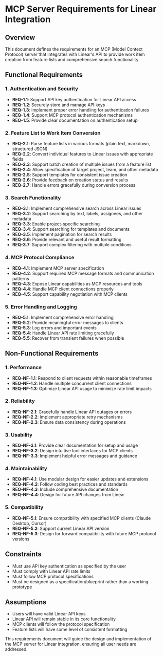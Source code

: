 # MCP Server Requirements for Linear Integration

## Overview
This document defines the requirements for an MCP (Model Context Protocol) server that integrates with Linear's API to provide work item creation from feature lists and comprehensive search functionality.

## Functional Requirements

### 1. Authentication and Security
- **REQ-1.1**: Support API key authentication for Linear API access
- **REQ-1.2**: Securely store and manage API keys
- **REQ-1.3**: Implement proper error handling for authentication failures
- **REQ-1.4**: Support MCP protocol authentication mechanisms
- **REQ-1.5**: Provide clear documentation on authentication setup

### 2. Feature List to Work Item Conversion
- **REQ-2.1**: Parse feature lists in various formats (plain text, markdown, structured JSON)
- **REQ-2.2**: Convert individual features to Linear issues with appropriate fields
- **REQ-2.3**: Support batch creation of multiple issues from a feature list
- **REQ-2.4**: Allow specification of target project, team, and other metadata
- **REQ-2.5**: Support templates for consistent issue creation
- **REQ-2.6**: Provide feedback on creation status and results
- **REQ-2.7**: Handle errors gracefully during conversion process

### 3. Search Functionality
- **REQ-3.1**: Implement comprehensive search across Linear issues
- **REQ-3.2**: Support searching by text, labels, assignees, and other metadata
- **REQ-3.3**: Enable project-specific searching
- **REQ-3.4**: Support searching for templates and documents
- **REQ-3.5**: Implement pagination for search results
- **REQ-3.6**: Provide relevant and useful result formatting
- **REQ-3.7**: Support complex filtering with multiple conditions

### 4. MCP Protocol Compliance
- **REQ-4.1**: Implement MCP server specification
- **REQ-4.2**: Support required MCP message formats and communication patterns
- **REQ-4.3**: Expose Linear capabilities as MCP resources and tools
- **REQ-4.4**: Handle MCP client connections properly
- **REQ-4.5**: Support capability negotiation with MCP clients

### 5. Error Handling and Logging
- **REQ-5.1**: Implement comprehensive error handling
- **REQ-5.2**: Provide meaningful error messages to clients
- **REQ-5.3**: Log errors and important events
- **REQ-5.4**: Handle Linear API rate limiting gracefully
- **REQ-5.5**: Recover from transient failures when possible

## Non-Functional Requirements

### 1. Performance
- **REQ-NF-1.1**: Respond to client requests within reasonable timeframes
- **REQ-NF-1.2**: Handle multiple concurrent client connections
- **REQ-NF-1.3**: Optimize Linear API usage to minimize rate limit impacts

### 2. Reliability
- **REQ-NF-2.1**: Gracefully handle Linear API outages or errors
- **REQ-NF-2.2**: Implement appropriate retry mechanisms
- **REQ-NF-2.3**: Ensure data consistency during operations

### 3. Usability
- **REQ-NF-3.1**: Provide clear documentation for setup and usage
- **REQ-NF-3.2**: Design intuitive tool interfaces for MCP clients
- **REQ-NF-3.3**: Implement helpful error messages and guidance

### 4. Maintainability
- **REQ-NF-4.1**: Use modular design for easier updates and extensions
- **REQ-NF-4.2**: Follow coding best practices and standards
- **REQ-NF-4.3**: Include comprehensive documentation
- **REQ-NF-4.4**: Design for future API changes from Linear

### 5. Compatibility
- **REQ-NF-5.1**: Ensure compatibility with specified MCP clients (Claude Desktop, Cursor)
- **REQ-NF-5.2**: Support current Linear API version
- **REQ-NF-5.3**: Design for forward compatibility with future MCP protocol versions

## Constraints
- Must use API key authentication as specified by the user
- Must comply with Linear API rate limits
- Must follow MCP protocol specifications
- Must be designed as a specification/blueprint rather than a working prototype

## Assumptions
- Users will have valid Linear API keys
- Linear API will remain stable in its core functionality
- MCP clients will follow the protocol specification
- Feature lists will have some level of consistent formatting

This requirements document will guide the design and implementation of the MCP server for Linear integration, ensuring all user needs are addressed.
